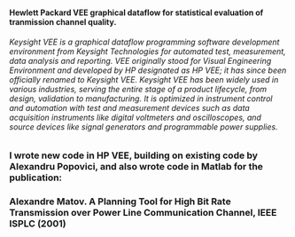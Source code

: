 ####  Hewlett Packard VEE graphical dataflow for statistical evaluation of tranmission channel quality.

###### Keysight VEE is a graphical dataflow programming software development environment from Keysight Technologies for automated test, measurement, data analysis and reporting. VEE originally stood for Visual Engineering Environment and developed by HP designated as HP VEE; it has since been officially renamed to Keysight VEE. Keysight VEE has been widely used in various industries, serving the entire stage of a product lifecycle, from design, validation to manufacturing. It is optimized in instrument control and automation with test and measurement devices such as data acquisition instruments like digital voltmeters and oscilloscopes, and source devices like signal generators and programmable power supplies.

###  I wrote new code in HP VEE, building on existing code by Alexandru Popovici, and also wrote code in Matlab for the publication:

###  Alexandre Matov. A Planning Tool for High Bit Rate Transmission over Power Line Communication Channel, IEEE ISPLC (2001)
